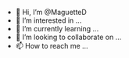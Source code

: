 - 👋 Hi, I’m @MaguetteD
- 👀 I’m interested in ...
- 🌱 I’m currently learning ...
- 💞️ I’m looking to collaborate on ...
- 📫 How to reach me ...

<!---
MaguetteD/MaguetteD is a ✨ special ✨ repository because its `README.md` (this file) appears on your GitHub profile.
You can click the Preview link to take a look at your changes.
--->

